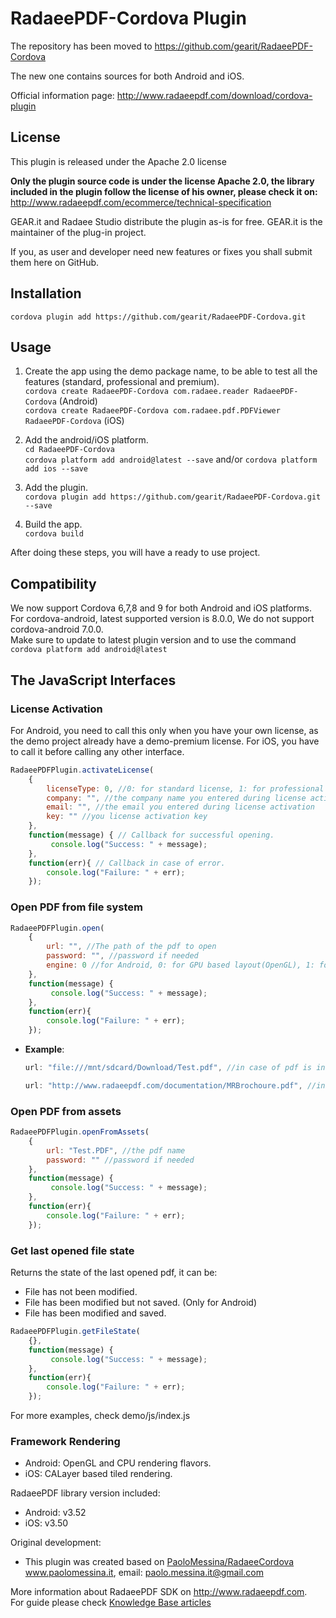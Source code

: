 # RadaeePDF-Cordova Plugin

The repository has been moved to https://github.com/gearit/RadaeePDF-Cordova

The new one contains sources for both Android and iOS.

Official information page: http://www.radaeepdf.com/download/cordova-plugin

## License

This plugin is released under the Apache 2.0 license

**Only the plugin source code is under the license Apache 2.0, the library included in the plugin follow the license of his owner, please check it on:**
http://www.radaeepdf.com/ecommerce/technical-specification

GEAR.it and Radaee Studio distribute the plugin as-is for free.
GEAR.it is the maintainer of the plug-in project.

If you, as user and developer need new features or fixes you shall submit them here on GitHub.

## Installation

    cordova plugin add https://github.com/gearit/RadaeePDF-Cordova.git
    
## Usage

1. Create the app using the demo package name, to be able to test all the features (standard, professional and premium).  
   `cordova create RadaeePDF-Cordova com.radaee.reader RadaeePDF-Cordova` (Android)  
   `cordova create RadaeePDF-Cordova com.radaee.pdf.PDFViewer RadaeePDF-Cordova` (iOS)
	
2. Add the android/iOS platform.  
   `cd RadaeePDF-Cordova`    
	`cordova platform add android@latest --save` and/or `cordova platform add ios --save`
	
3. Add the plugin.  
   `cordova plugin add https://github.com/gearit/RadaeePDF-Cordova.git --save`
	
4. Build the app.  
   `cordova build`	

After doing these steps, you will have a ready to use project.

## Compatibility

We now support Cordova 6,7,8 and 9 for both Android and iOS platforms.  
For cordova-android, latest supported version is 8.0.0, We do not support cordova-android 7.0.0.  
Make sure to update to latest plugin version and to use the command `cordova platform add android@latest`

## The JavaScript Interfaces

### License Activation

For Android, you need to call this only when you have your own license, as the demo project already have a demo-premium license.
For iOS, you have to call it before calling any other interface.
	
```javascript
RadaeePDFPlugin.activateLicense(
	{
		licenseType: 0, //0: for standard license, 1: for professional license, 2: for premium license
		company: "", //the company name you entered during license activation
		email: "", //the email you entered during license activation
		key: "" //you license activation key
	},
	function(message) { // Callback for successful opening.
		 console.log("Success: " + message);
	},
	function(err){ // Callback in case of error.
		console.log("Failure: " + err);
	});
```

### Open PDF from file system

```javascript
RadaeePDFPlugin.open(
	{
		url: "", //The path of the pdf to open
		password: "", //password if needed
		engine: 0 //for Android, 0: for GPU based layout(OpenGL), 1: for CPU based layout.
	},
	function(message) {
		 console.log("Success: " + message);
	},
	function(err){
		console.log("Failure: " + err);
    });
```

- **Example**:

	```javascript
	url: "file:///mnt/sdcard/Download/Test.pdf", //in case of pdf is in the device file system
	```

	```javascript
	url: "http://www.radaeepdf.com/documentation/MRBrochoure.pdf", //in case of pdf is on a remote server
	```

### Open PDF from assets

```javascript
RadaeePDFPlugin.openFromAssets(
	{
		url: "Test.PDF", //the pdf name
		password: "" //password if needed
	},
	function(message) {
		 console.log("Success: " + message);
	},
	function(err){
		console.log("Failure: " + err);
    });
```

### Get last opened file state

Returns the state of the last opened pdf, it can be:
- File has not been modified.
- File has been modified but not saved. (Only for Android)
- File has been modified and saved. 

```javascript
RadaeePDFPlugin.getFileState(
	{},
	function(message) {
		 console.log("Success: " + message);
	},
	function(err){
		console.log("Failure: " + err);
    });
```  

For more examples, check demo/js/index.js  

### Framework Rendering

- Android: OpenGL and CPU rendering flavors.
- iOS: CALayer based tiled rendering.

RadaeePDF library version included:
- Android: v3.52
- iOS: v3.50

Original development: 
- This plugin was created based on [PaoloMessina/RadaeeCordova](https://github.com/PaoloMessina/RadaeeCordova)  
   www.paolomessina.it, email: paolo.messina.it@gmail.com

More information about RadaeePDF SDK on http://www.radaeepdf.com.  
For guide please check [Knowledge Base articles](http://www.radaeepdf.com/support/knowledge-base?view=kb&catid=4)
